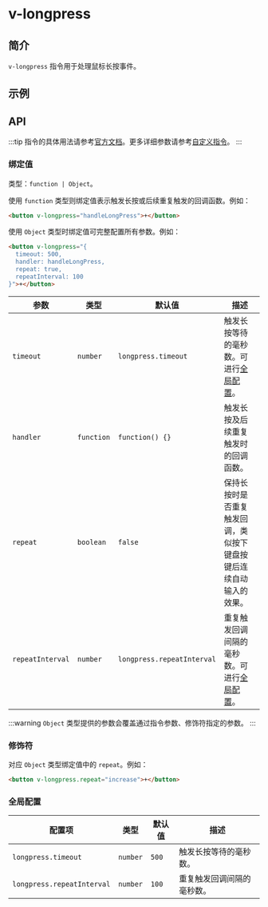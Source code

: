 # v-longpress

## 简介

`v-longpress` 指令用于处理鼠标长按事件。

## 示例

## API

:::tip
指令的具体用法请参考[官方文档](https://v2.cn.vuejs.org/v2/guide/syntax.html#%E6%8C%87%E4%BB%A4)。更多详细参数请参考[自定义指令](https://v2.cn.vuejs.org/v2/guide/custom-directive.html#%E9%92%A9%E5%AD%90%E5%87%BD%E6%95%B0%E5%8F%82%E6%95%B0)。
:::

### 绑定值

类型：`function | Object`。

使用 `function` 类型则绑定值表示触发长按或后续重复触发的回调函数。例如：

```html
<button v-longpress="handleLongPress">+</button>
```

使用 `Object` 类型时绑定值可完整配置所有参数。例如：

```html
<button v-longpress="{
  timeout: 500,
  handler: handleLongPress,
  repeat: true,
  repeatInterval: 100
}">+</button>
```

| 参数 | 类型 | 默认值 | 描述 |
| -- | -- | -- | -- |
| ``timeout`` | `number` | `longpress.timeout` | 触发长按等待的毫秒数。可进行[全局配置](#configs-longpress-timeout)。 |
| ``handler`` | `function` | `function() {}` | 触发长按及后续重复触发时的回调函数。 |
| ``repeat`` | `boolean` | `false` | 保持长按时是否重复触发回调，类似按下键盘按键后连续自动输入的效果。 |
| ``repeatInterval`` | `number` | `longpress.repeatInterval` | 重复触发回调间隔的毫秒数。可进行[全局配置](#configs-longpress-repeatInterval)。 |

:::warning
`Object` 类型提供的参数会覆盖通过指令参数、修饰符指定的参数。
:::

### 修饰符

对应 `Object` 类型绑定值中的 `repeat`。例如：

```html
<button v-longpress.repeat="increase">+</button>
```

### 全局配置

| 配置项 | 类型 | 默认值 | 描述 |
| -- | -- | -- | -- |
| ``longpress.timeout`` | `number` | `500` | 触发长按等待的毫秒数。 |
| ``longpress.repeatInterval`` | `number` | `100` | 重复触发回调间隔的毫秒数。 |
